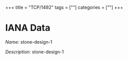 +++
title = "TCP/1492"
tags = [""]
categories = [""]
+++

# IANA Data

_Name:_ stone-design-1

_Description:_ stone-design-1

